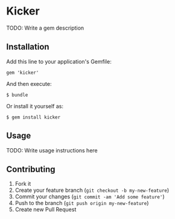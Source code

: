 # Kicker

TODO: Write a gem description

## Installation

Add this line to your application's Gemfile:

    gem 'kicker'

And then execute:

    $ bundle

Or install it yourself as:

    $ gem install kicker

## Usage

TODO: Write usage instructions here

## Contributing

1. Fork it
2. Create your feature branch (`git checkout -b my-new-feature`)
3. Commit your changes (`git commit -am 'Add some feature'`)
4. Push to the branch (`git push origin my-new-feature`)
5. Create new Pull Request
